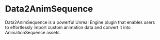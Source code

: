 # Data2AnimSequence
Data2AnimSequence is a powerful Unreal Engine plugin that enables users to effortlessly import custom animation data and convert it into AnimationSequence assets.
